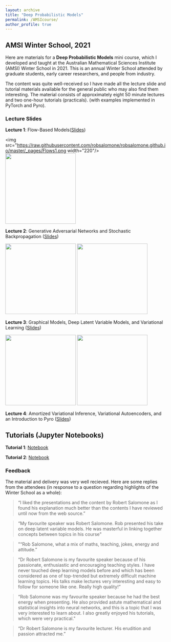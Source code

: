 ```yaml
---
layout: archive
title: "Deep Probabilistic Models"
permalink: /AMSIcourse/
author_profile: true
---
```


## AMSI Winter School, 2021 
Here are materials for a **Deep Probabilistic Models** mini course, which I developed and taught at the Australian Mathematical Sciences Institute (AMSI) Winter School in 2021. 
This is an annual Winter School attended by graduate students, early career researchers, and people from industry.

The content was quite well-received so I have made all the lecture slide and tutorial materials available for the general public who may also find them interesting. The material consists of approximately eight 50 minute lectures and two one-hour tutorials (practicals).  (with examples implemented in PyTorch and Pyro).

### Lecture Slides

**Lecture 1**: Flow-Based Models([Slides](/pdf/L1_Flows.pdf)) 


<img src="https://raw.githubusercontent.com/robsalomone/robsalomone.github.io/master/_pages/Flows1.png width="220"/>
<img src="https://raw.githubusercontent.com/robsalomone/robsalomone.github.io/master/_pages/Flows2.png" width="220"/>

**Lecture 2**: Generative Adversarial Networks and Stochastic Backpropagation ([Slides](/pdf/L2_GAN.pdf)) 

<img src="https://raw.githubusercontent.com/robsalomone/robsalomone.github.io/master/_pages/L2P1.png" width="220"/>
<img src="https://raw.githubusercontent.com/robsalomone/robsalomone.github.io/master/_pages/L2P2.png" width="220"/>


**Lecture 3**: Graphical Models,  Deep Latent Variable Models, and Variational Learning ([Slides](/pdf/L3_VL.pdf)) 

<img src="https://raw.githubusercontent.com/robsalomone/robsalomone.github.io/master/_pages/L3P2.png" width="220"/>
<img src="https://raw.githubusercontent.com/robsalomone/robsalomone.github.io/master/_pages/L3P1.png" width="220"/>

**Lecture 4**: Amortized Variational Inference, Variational Autoencoders, and an Introduction to Pyro ([Slides](/pdf/L4_VAE.pdf)) 

## Tutorials (Jupyter Notebooks)

**Tutorial 1**: [Notebook](https://github.com/robsalomone/AMSIWinterSchool2021/blob/main/Tutorial1.ipynb) 

**Tutorial 2**: [Notebook](https://github.com/robsalomone/AMSIWinterSchool2021/blob/main/Tutorial2.ipynb) 

### Feedback

The material and delivery was very well recieved. Here are some replies from the attendees (in response to a question regarding highlights of the Winter School as a whole): 

> “I liked the presentations and the content by Robert Salomone as I found his explanation much better than the contents I have reviewed until now from the web source.”

> “My favourite speaker was Robert Salomone. Rob presented his take on deep latent variable models. He was masterful in linking together concepts between topics in his course"

> "“Rob Salomone, what a mix of maths, teaching, jokes, energy and attitude.”

> “Dr Robert Salomone is my favourite speaker because of his passionate, enthusiastic and encouraging teaching styles. I have never touched deep learning models before and which has been considered as one of top-trended but extremely difficult machine learning topics. His talks make lectures very interesting and easy to follow for someone like one. Really high quality!”

> “Rob Salomone was my favourite speaker because he had the best energy when presenting. He also provided astute mathematical and statistical insights into neural networks, and this is a topic that I was very interested to learn about. I also greatly enjoyed his tutorials, which were very practical."

> “Dr Robert Salomone is my favourite lecturer. His erudition and passion attracted me.”